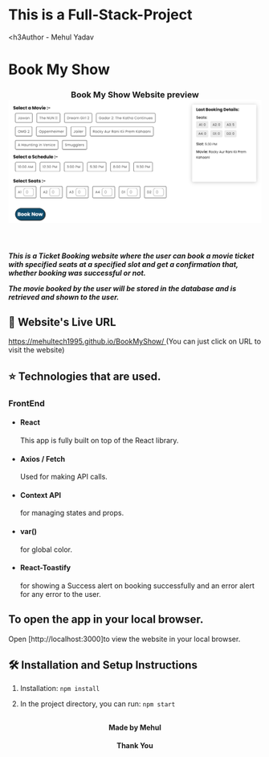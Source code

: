# This is a Full-Stack-Project 
 <h3Author - Mehul Yadav
# Book My Show

<h3 align="center">
  Book My Show Website preview <br/>
  <a href="[https://mehultech1995.github.io/BookMyShow/](https://mehultech1995.github.io/BookMyShow-FrontEnd/)" target="_blank"><img alt="Demo" src="redme-Img.png" /> </a>
</h3>

<br>
<h5>This is a Ticket Booking website where the user can book a movie ticket with specified seats at a specified slot and get a confirmation that, whether booking was successful or not.

The movie booked by the user will be stored in the database and is retrieved and shown to the user.</h5>


## 📖 Website's Live URL  
  [https://mehultech1995.github.io/BookMyShow/ ](https://mehultech1995.github.io/BookMyShow-FrontEnd/) 
  (You can just click on URL to visit the website)


## ⭐ Technologies that are used.

### FrontEnd
- #### React  
    This app is fully built on top of the React library.
- #### Axios / Fetch
    Used for making API calls.
- #### Context API
    for managing states and props.
- #### var()
    for global color.
- #### React-Toastify
    for showing a Success alert on booking successfully and an error alert for any error to the user.

## To open the app in your local browser.

Open [http://localhost:3000]to view the website in your local browser.

## 🛠 Installation and Setup Instructions

1. Installation: `npm install`

2. In the project directory, you can run: `npm start`

##
<h4 align="center">Made by Mehul</h4>
<h4 align="center">Thank You</h4>

